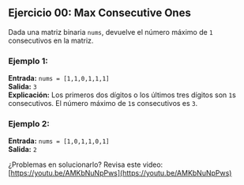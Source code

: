 ## Ejercicio 00: Max Consecutive Ones

Dada una matriz binaria `nums`, devuelve el número máximo de `1` consecutivos en la matriz.

### Ejemplo 1:

**Entrada:** `nums = [1,1,0,1,1,1]`  
**Salida:** `3`  
**Explicación:** Los primeros dos dígitos o los últimos tres dígitos son `1`s consecutivos. El número máximo de `1`s consecutivos es `3`.

### Ejemplo 2:

**Entrada:** `nums = [1,0,1,1,0,1]`  
**Salida:** `2`

¿Problemas en solucionarlo? Revisa este video: [https://youtu.be/AMKbNuNpPws](https://youtu.be/AMKbNuNpPws)
